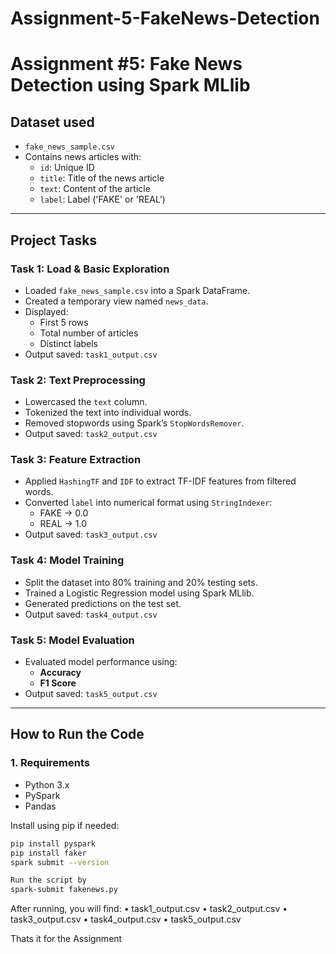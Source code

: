# Assignment-5-FakeNews-Detection

# Assignment #5: Fake News Detection using Spark MLlib

##  Dataset used 
- `fake_news_sample.csv`
- Contains news articles with:
  - `id`: Unique ID
  - `title`: Title of the news article
  - `text`: Content of the article
  - `label`: Label ('FAKE' or 'REAL')

---

## Project Tasks

### Task 1: Load & Basic Exploration
- Loaded `fake_news_sample.csv` into a Spark DataFrame.
- Created a temporary view named `news_data`.
- Displayed:
  - First 5 rows
  - Total number of articles
  - Distinct labels
- Output saved: `task1_output.csv`

### Task 2: Text Preprocessing
- Lowercased the `text` column.
- Tokenized the text into individual words.
- Removed stopwords using Spark’s `StopWordsRemover`.
- Output saved: `task2_output.csv`

### Task 3: Feature Extraction
- Applied `HashingTF` and `IDF` to extract TF-IDF features from filtered words.
- Converted `label` into numerical format using `StringIndexer`:
  - FAKE → 0.0
  - REAL → 1.0
- Output saved: `task3_output.csv`

### Task 4: Model Training
- Split the dataset into 80% training and 20% testing sets.
- Trained a Logistic Regression model using Spark MLlib.
- Generated predictions on the test set.
- Output saved: `task4_output.csv`

### Task 5: Model Evaluation
- Evaluated model performance using:
  - **Accuracy**
  - **F1 Score**
- Output saved: `task5_output.csv`

---

## How to Run the Code

### 1. Requirements
- Python 3.x
- PySpark
- Pandas

Install using pip if needed:
```bash
pip install pyspark 
pip install faker 
spark submit --version 

Run the script by 
spark-submit fakenews.py

```



After running, you will find:
	•	task1_output.csv
	•	task2_output.csv
	•	task3_output.csv
	•	task4_output.csv
	•	task5_output.csv

Thats it for the Assignment